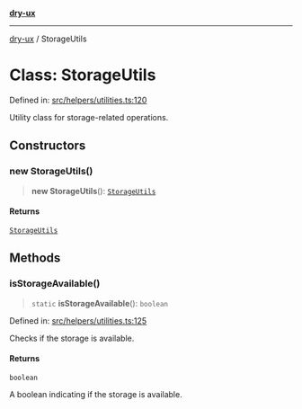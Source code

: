 [**dry-ux**](../README.md)

***

[dry-ux](../globals.md) / StorageUtils

# Class: StorageUtils

Defined in: [src/helpers/utilities.ts:120](https://github.com/navedr/dry-ux/blob/b8fe047776f9e9943b5ac8e30a3dd152faaba227/src/helpers/utilities.ts#L120)

Utility class for storage-related operations.

## Constructors

### new StorageUtils()

> **new StorageUtils**(): [`StorageUtils`](StorageUtils.md)

#### Returns

[`StorageUtils`](StorageUtils.md)

## Methods

### isStorageAvailable()

> `static` **isStorageAvailable**(): `boolean`

Defined in: [src/helpers/utilities.ts:125](https://github.com/navedr/dry-ux/blob/b8fe047776f9e9943b5ac8e30a3dd152faaba227/src/helpers/utilities.ts#L125)

Checks if the storage is available.

#### Returns

`boolean`

A boolean indicating if the storage is available.

